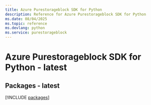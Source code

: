 ```yaml
---
title: Azure Purestorageblock SDK for Python
description: Reference for Azure Purestorageblock SDK for Python
ms.date: 08/04/2025
ms.topic: reference
ms.devlang: python
ms.service: purestorageblock
---
```

# Azure Purestorageblock SDK for Python - latest
## Packages - latest
[!INCLUDE [packages](purestorageblock-index.md)]